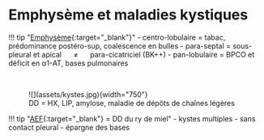 # Emphysème et maladies kystiques

!!! tip "[Emphysème](https://onclepaul.net/wp-content/uploads/2011/07/BPCO-et-emphys%C3%A8meFILEminimizer.pdf){:target="_blank"}"
    - centro-lobulaire = tabac, prédominance postéro-sup, coalescence en bulles
    - para-septal = sous-pleural et apical &nbsp;&nbsp;&nbsp;&nbsp; ≠ &nbsp;&nbsp;&nbsp;&nbsp; para-cicatriciel (BK++)
    - pan-lobulaire = BPCO et déficit en α1-AT, bases pulmonaires

</br>

<figure markdown="span">
    ![](assets/kystes.jpg){width="750"}
    <figcaption>DD = HX, LIP, amylose, maladie de dépôts de chaînes légères</figcaption>
</figure>

!!! tip "[AEF](https://www.clubthorax.com/web/fiches/file/PID_AEF.pdf){:target="_blank"} = DD du ry de miel"
    - kystes multiples
    - sans contact pleural
    - épargne des bases